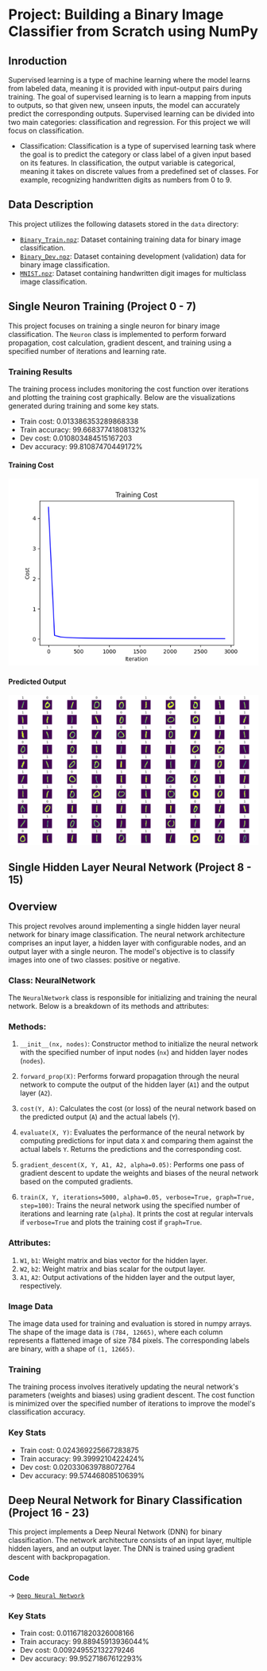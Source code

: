 # Project: Building a Binary Image Classifier from Scratch using NumPy

## Inroduction
Supervised learning is a type of machine learning where the model learns from labeled data, meaning it is provided with input-output pairs during training. The goal of supervised learning is to learn a mapping from inputs to outputs, so that given new, unseen inputs, the model can accurately predict the corresponding outputs. Supervised learning can be divided into two main categories: classification and regression. For this project we will focus on classification.

- Classification: Classification is a type of supervised learning task where the goal is to predict the category or class label of a given input based on its features. In classification, the output variable is categorical, meaning it takes on discrete values from a predefined set of classes. For example, recognizing handwritten digits as numbers from 0 to 9.

## Data Description
This project utilizes the following datasets stored in the `data` directory:

- [`Binary_Train.npz`](data/Binary_Train.npz): Dataset containing training data for binary image classification.
- [`Binary_Dev.npz`](data/Binary_Dev.npz): Dataset containing development (validation) data for binary image classification.
- [`MNIST.npz`](data/MNIST.npz): Dataset containing handwritten digit images for multiclass image classification.

## Single Neuron Training (Project 0 - 7)
This project focuses on training a single neuron for binary image classification. The `Neuron` class is implemented to perform forward propagation, cost calculation, gradient descent, and training using a specified number of iterations and learning rate.

### Training Results
The training process includes monitoring the cost function over iterations and plotting the training cost graphically. Below are the visualizations generated during training and some key stats.

- Train cost: 0.013386353289868338
- Train accuracy: 99.66837741808132%
- Dev cost: 0.010803484515167203
- Dev accuracy: 99.81087470449172%

#### Training Cost
![Training Cost](img/Neuron_training_cost.png)

#### Predicted Output
![Predicted Output](img/predicted_output.png)

## Single Hidden Layer Neural Network (Project 8 - 15)

## Overview
This project revolves around implementing a single hidden layer neural network for binary image classification. The neural network architecture comprises an input layer, a hidden layer with configurable nodes, and an output layer with a single neuron. The model's objective is to classify images into one of two classes: positive or negative.

### Class: NeuralNetwork
The `NeuralNetwork` class is responsible for initializing and training the neural network. Below is a breakdown of its methods and attributes:

### Methods:
1. `__init__(nx, nodes)`: Constructor method to initialize the neural network with the specified number of input nodes (`nx`) and hidden layer nodes (`nodes`).
   
2. `forward_prop(X)`: Performs forward propagation through the neural network to compute the output of the hidden layer (`A1`) and the output layer (`A2`).

3. `cost(Y, A)`: Calculates the cost (or loss) of the neural network based on the predicted output (`A`) and the actual labels (`Y`).

4. `evaluate(X, Y)`: Evaluates the performance of the neural network by computing predictions for input data `X` and comparing them against the actual labels `Y`. Returns the predictions and the corresponding cost.

5. `gradient_descent(X, Y, A1, A2, alpha=0.05)`: Performs one pass of gradient descent to update the weights and biases of the neural network based on the computed gradients.

6. `train(X, Y, iterations=5000, alpha=0.05, verbose=True, graph=True, step=100)`: Trains the neural network using the specified number of iterations and learning rate (`alpha`). It prints the cost at regular intervals if `verbose=True` and plots the training cost if `graph=True`.

### Attributes:
1. `W1`, `b1`: Weight matrix and bias vector for the hidden layer.
2. `W2`, `b2`: Weight matrix and bias scalar for the output layer.
3. `A1`, `A2`: Output activations of the hidden layer and the output layer, respectively.

### Image Data
The image data used for training and evaluation is stored in numpy arrays. The shape of the image data is `(784, 12665)`, where each column represents a flattened image of size 784 pixels. The corresponding labels are binary, with a shape of `(1, 12665)`.

### Training
The training process involves iteratively updating the neural network's parameters (weights and biases) using gradient descent. The cost function is minimized over the specified number of iterations to improve the model's classification accuracy.

### Key Stats
- Train cost: 0.024369225667283875
- Train accuracy: 99.3999210422424%
- Dev cost: 0.020330639788072764
- Dev accuracy: 99.57446808510639%

## Deep Neural Network for Binary Classification (Project 16 - 23)

This project implements a Deep Neural Network (DNN) for binary classification. The network architecture consists of an input layer, multiple hidden layers, and an output layer. The DNN is trained using gradient descent with backpropagation.

### Code
-> [`Deep Neural Network`](23-deep_neural_network.py)

### Key Stats
- Train cost: 0.011671820326008166
- Train accuracy: 99.88945913936044%
- Dev cost: 0.009249552132279246
- Dev accuracy: 99.95271867612293%